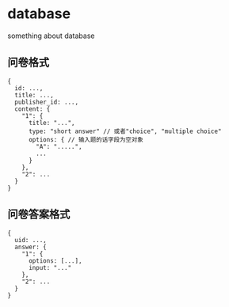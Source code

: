 # database
something about database
## 问卷格式
```
{
  id: ...,
  title: ...,
  publisher_id: ...,
  content: {
    "1": {
      title: "...",
      type: "short answer" // 或者"choice", "multiple choice"
      options: { // 输入题的话字段为空对象
        "A": ".....",
        ...
      }
    },
    "2": ...
  }
}
```
## 问卷答案格式
```
{
  uid: ...,
  answer: {
    "1": {
      options: [...],
      input: "..."
    },
    "2": ...
  }
}
```
